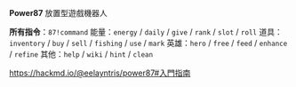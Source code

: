 **Power87** 放置型遊戲機器人

__所有指令__：`87!command`
能量：`energy` / `daily` / `give` / `rank` / `slot` / `roll`
道具：`inventory` / `buy` / `sell` / `fishing` / `use` / `mark`
英雄：`hero` / `free` / `feed` / `enhance` / `refine`
其他：`help` / `wiki` / `hint` / `clean`

<https://hackmd.io/@eelayntris/power87#入門指南>
